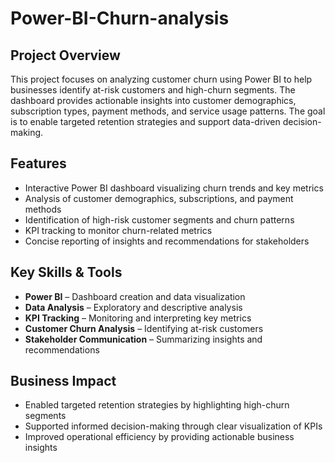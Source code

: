 # Power-BI-Churn-analysis
## Project Overview
This project focuses on analyzing customer churn using Power BI to help businesses identify at-risk customers and high-churn segments. The dashboard provides actionable insights into customer demographics, subscription types, payment methods, and service usage patterns. The goal is to enable targeted retention strategies and support data-driven decision-making.

## Features
- Interactive Power BI dashboard visualizing churn trends and key metrics
- Analysis of customer demographics, subscriptions, and payment methods
- Identification of high-risk customer segments and churn patterns
- KPI tracking to monitor churn-related metrics
- Concise reporting of insights and recommendations for stakeholders

## Key Skills & Tools
- **Power BI** – Dashboard creation and data visualization
- **Data Analysis** – Exploratory and descriptive analysis
- **KPI Tracking** – Monitoring and interpreting key metrics
- **Customer Churn Analysis** – Identifying at-risk customers
- **Stakeholder Communication** – Summarizing insights and recommendations

## Business Impact
- Enabled targeted retention strategies by highlighting high-churn segments
- Supported informed decision-making through clear visualization of KPIs
- Improved operational efficiency by providing actionable business insights
